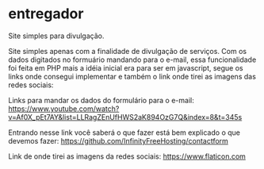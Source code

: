 # entregador
Site simples para divulgação.

Site simples apenas com a finalidade de divulgação de serviços. Com os dados digitados no formuário mandando para o e-mail, essa funcionalidade foi feita em PHP mais a idéia inicial era para ser em javascript, segue os links onde consegui implementar e também o link onde tirei as imagens das redes sociais:

Links para mandar os dados do formulário para o e-mail:
https://www.youtube.com/watch?v=Af0X_pEt7AY&list=LLRagZEnUfHWS2aK894OzG7Q&index=8&t=345s

Entrando nesse link você saberá o que fazer está bem explicado o que devemos fazer:
https://github.com/InfinityFreeHosting/contactform

Link de onde tirei as imagens da redes sociais:
https://www.flaticon.com
